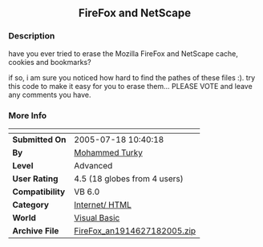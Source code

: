 ﻿<div align="center">

## FireFox and NetScape


</div>

### Description

have you ever tried to erase the Mozilla FireFox and NetScape cache, cookies and bookmarks?

if so, i am sure you noticed how hard to find the pathes of these files :). try this code to make it easy for you to erase them... PLEASE VOTE and leave any comments you have.
 
### More Info
 


<span>             |<span>
---                |---
**Submitted On**   |2005-07-18 10:40:18
**By**             |[Mohammed Turky](https://github.com/Planet-Source-Code/PSCIndex/blob/master/ByAuthor/mohammed-turky.md)
**Level**          |Advanced
**User Rating**    |4.5 (18 globes from 4 users)
**Compatibility**  |VB 6\.0
**Category**       |[Internet/ HTML](https://github.com/Planet-Source-Code/PSCIndex/blob/master/ByCategory/internet-html__1-34.md)
**World**          |[Visual Basic](https://github.com/Planet-Source-Code/PSCIndex/blob/master/ByWorld/visual-basic.md)
**Archive File**   |[FireFox\_an1914627182005\.zip](https://github.com/Planet-Source-Code/mohammed-turky-firefox-and-netscape__1-61755/archive/master.zip)








